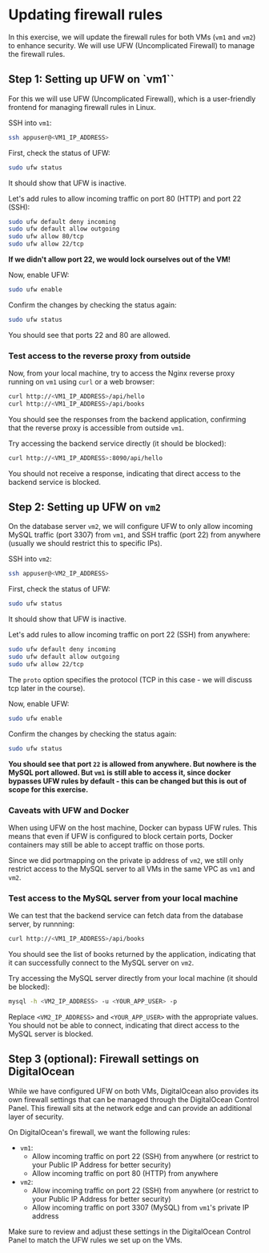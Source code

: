 # Updating firewall rules

In this exercise, we will update the firewall rules for both VMs (`vm1` and `vm2`) to enhance security. We will use UFW (Uncomplicated Firewall) to manage the firewall rules.

## Step 1: Setting up UFW on `vm1``

For this we will use UFW (Uncomplicated Firewall), which is a user-friendly frontend for managing firewall rules in Linux.

SSH into `vm1`:

```bash
ssh appuser@<VM1_IP_ADDRESS>
```
First, check the status of UFW:

```bash
sudo ufw status
```
It should show that UFW is inactive. 

Let's add rules to allow incoming traffic on port 80 (HTTP) and port 22 (SSH):

```bash
sudo ufw default deny incoming
sudo ufw default allow outgoing
sudo ufw allow 80/tcp
sudo ufw allow 22/tcp
```

**If we didn't allow port 22, we would lock ourselves out of the VM!**

Now, enable UFW:

```bash
sudo ufw enable
```
Confirm the changes by checking the status again:

```bash
sudo ufw status
```

You should see that ports 22 and 80 are allowed.

### Test access to the reverse proxy from outside

Now, from your local machine, try to access the Nginx reverse proxy running on `vm1` using `curl` or a web browser:

```bash
curl http://<VM1_IP_ADDRESS>/api/hello
curl http://<VM1_IP_ADDRESS>/api/books
```

You should see the responses from the backend application, confirming that the reverse proxy is accessible from outside `vm1`.

Try accessing the backend service directly (it should be blocked):

```bash
curl http://<VM1_IP_ADDRESS>:8090/api/hello
```
You should not receive a response, indicating that direct access to the backend service is blocked.

## Step 2: Setting up UFW on `vm2`

On the database server `vm2`, we will configure UFW to only allow incoming MySQL traffic (port 3307) from `vm1`, and SSH traffic (port 22) from anywhere (usually we should restrict this to specific IPs).

SSH into `vm2`:

```bash
ssh appuser@<VM2_IP_ADDRESS>
```

First, check the status of UFW:

```bash
sudo ufw status
```

It should show that UFW is inactive.

Let's add rules to allow incoming traffic on port 22 (SSH) from anywhere:

```bash
sudo ufw default deny incoming
sudo ufw default allow outgoing
sudo ufw allow 22/tcp
```
The `proto` option specifies the protocol (TCP in this case - we will discuss tcp later in the course).

Now, enable UFW:

```bash
sudo ufw enable
```

Confirm the changes by checking the status again:

```bash
sudo ufw status
```
**You should see that port `22` is allowed from anywhere. But nowhere is the MySQL port allowed. But `vm1` is still able to access it, since docker bypasses UFW rules by default - this can be changed but this is out of scope for this exercise.**

### Caveats with UFW and Docker

When using UFW on the host machine, Docker can bypass UFW rules. This means that even if UFW is configured to block certain ports, Docker containers may still be able to accept traffic on those ports. 

Since we did portmapping on the private ip address of `vm2`, we still only restrict access to the MySQL server to all VMs in the same VPC as `vm1` and `vm2`.

### Test access to the MySQL server from your local machine

We can test that the backend service can fetch data from the database server, by runnning:

```bash
curl http://<VM1_IP_ADDRESS>/api/books
```
You should see the list of books returned by the application, indicating that it can successfully connect to the MySQL server on `vm2`.

Try accessing the MySQL server directly from your local machine (it should be blocked):

```bash
mysql -h <VM2_IP_ADDRESS> -u <YOUR_APP_USER> -p
```
Replace `<VM2_IP_ADDRESS>` and `<YOUR_APP_USER>` with the appropriate values. You should not be able to connect, indicating that direct access to the MySQL server is blocked.


## Step 3 (optional): Firewall settings on DigitalOcean

While we have configured UFW on both VMs, DigitalOcean also provides its own firewall settings that can be managed through the DigitalOcean Control Panel. This firewall sits at the network edge and can provide an additional layer of security.

On DigitalOcean's firewall, we want the following rules:
- `vm1`:
    - Allow incoming traffic on port 22 (SSH) from anywhere (or restrict to your Public IP Address for better security)
    - Allow incoming traffic on port 80 (HTTP) from anywhere
- `vm2`:
    - Allow incoming traffic on port 22 (SSH) from anywhere (or restrict to your Public IP Address for better security)
    - Allow incoming traffic on port 3307 (MySQL) from `vm1`'s private IP address

Make sure to review and adjust these settings in the DigitalOcean Control Panel to match the UFW rules we set up on the VMs.